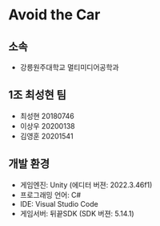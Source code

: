 # Avoid the Car

## 소속
- 강릉원주대학교 멀티미디어공학과

## 1조 최성현 팀
- 최성현 20180746
- 이상우 20200138
- 김영훈 20201541

## 개발 환경
- 게임엔진: Unity (에디터 버젼: 2022.3.46f1)
- 프로그래밍 언어: C#
- IDE: Visual Studio Code
- 게임서버: 뒤끝SDK (SDK 버젼: 5.14.1)